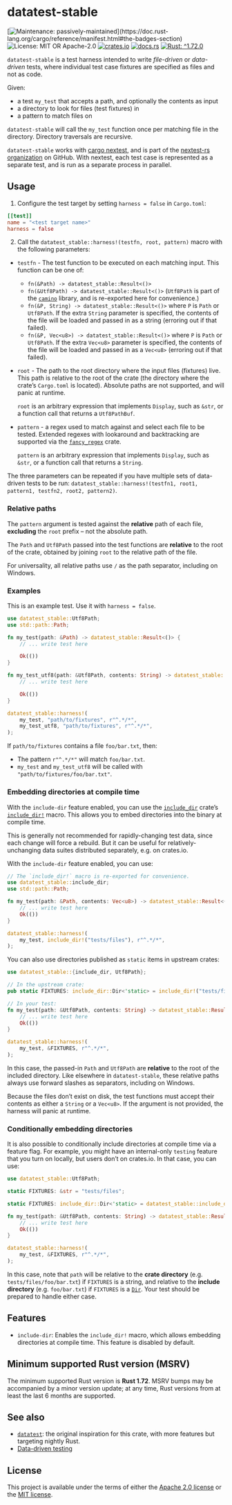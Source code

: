 <!-- cargo-sync-rdme title [[ -->
# datatest-stable
<!-- cargo-sync-rdme ]] -->
<!-- cargo-sync-rdme badge [[ -->
[![Maintenance: passively-maintained](https://img.shields.io/badge/maintenance-passively--maintained-yellowgreen.svg?)](https://doc.rust-lang.org/cargo/reference/manifest.html#the-badges-section)
![License: MIT OR Apache-2.0](https://img.shields.io/crates/l/datatest-stable.svg?)
[![crates.io](https://img.shields.io/crates/v/datatest-stable.svg?logo=rust)](https://crates.io/crates/datatest-stable)
[![docs.rs](https://img.shields.io/docsrs/datatest-stable.svg?logo=docs.rs)](https://docs.rs/datatest-stable)
[![Rust: ^1.72.0](https://img.shields.io/badge/rust-^1.72.0-93450a.svg?logo=rust)](https://doc.rust-lang.org/cargo/reference/manifest.html#the-rust-version-field)
<!-- cargo-sync-rdme ]] -->
<!-- cargo-sync-rdme rustdoc [[ -->
`datatest-stable` is a test harness intended to write *file-driven* or *data-driven* tests,
where individual test case fixtures are specified as files and not as code.

Given:

* a test `my_test` that accepts a path, and optionally the contents as input
* a directory to look for files (test fixtures) in
* a pattern to match files on

`datatest-stable` will call the `my_test` function once per matching file in
the directory. Directory traversals are recursive.

`datatest-stable` works with [cargo nextest](https://nexte.st/), and is part
of the [nextest-rs organization](https://github.com/nextest-rs/) on GitHub.
With nextest, each test case is represented as a separate test, and is run
as a separate process in parallel.

## Usage

1. Configure the test target by setting `harness = false` in `Cargo.toml`:

````toml
[[test]]
name = "<test target name>"
harness = false
````

2. Call the `datatest_stable::harness!(testfn, root, pattern)` macro with the following
   parameters:

* `testfn` - The test function to be executed on each matching input. This function can be one
  of:
  
  * `fn(&Path) -> datatest_stable::Result<()>`
  * `fn(&Utf8Path) -> datatest_stable::Result<()>` (`Utf8Path` is part of the
    [`camino`](https://docs.rs/camino) library, and is re-exported here for convenience.)
  * `fn(&P, String) -> datatest_stable::Result<()>` where `P` is `Path` or `Utf8Path`. If the
    extra `String` parameter is specified, the contents of the file will be loaded and passed in
    as a string (erroring out if that failed).
  * `fn(&P, Vec<u8>) -> datatest_stable::Result<()>` where `P` is `Path` or `Utf8Path`. If the
    extra `Vec<u8>` parameter is specified, the contents of the file will be loaded and passed
    in as a `Vec<u8>` (erroring out if that failed).
* `root` - The path to the root directory where the input files (fixtures)
  live. This path is relative to the root of the crate (the directory where
  the crate’s `Cargo.toml` is located). Absolute paths are not supported, and
  will panic at runtime.
  
  `root` is an arbitrary expression that implements `Display`, such as `&str`, or a
  function call that returns a `Utf8PathBuf`.

* `pattern` - a regex used to match against and select each file to be tested. Extended regexes
  with lookaround and backtracking are supported via the
  [`fancy_regex`](https://docs.rs/fancy-regex) crate.
  
  `pattern` is an arbitrary expression that implements `Display`, such as
  `&str`, or a function call that returns a `String`.

The three parameters can be repeated if you have multiple sets of data-driven tests to be run:
`datatest_stable::harness!(testfn1, root1, pattern1, testfn2, root2, pattern2)`.

### Relative paths

The `pattern` argument is tested against the **relative** path of each file,
**excluding** the `root` prefix – not the absolute path.

The `Path` and `Utf8Path` passed into the test functions are **relative** to
the root of the crate, obtained by joining `root` to the relative path of
the file.

For universality, all relative paths use `/` as the path separator,
including on Windows.

### Examples

This is an example test. Use it with `harness = false`.

````rust
use datatest_stable::Utf8Path;
use std::path::Path;

fn my_test(path: &Path) -> datatest_stable::Result<()> {
    // ... write test here

    Ok(())
}

fn my_test_utf8(path: &Utf8Path, contents: String) -> datatest_stable::Result<()> {
    // ... write test here

    Ok(())
}

datatest_stable::harness!(
    my_test, "path/to/fixtures", r"^.*/*",
    my_test_utf8, "path/to/fixtures", r"^.*/*",
);
````

If `path/to/fixtures` contains a file `foo/bar.txt`, then:

* The pattern `r"^.*/*"` will match `foo/bar.txt`.
* `my_test` and `my_test_utf8` will be called with `"path/to/fixtures/foo/bar.txt"`.

### Embedding directories at compile time

With the `include-dir` feature enabled, you can use the
[`include_dir`](https://docs.rs/include_dir) crate’s [`include_dir!`](https://docs.rs/include_dir_macros/0.7.4/include_dir_macros/macro.include_dir.html) macro.
This allows you to embed directories into the binary at compile time.

This is generally not recommended for rapidly-changing test data, since each
change will force a rebuild. But it can be useful for relatively-unchanging
data suites distributed separately, e.g. on crates.io.

With the `include-dir` feature enabled, you can use:

````rust
// The `include_dir!` macro is re-exported for convenience.
use datatest_stable::include_dir;
use std::path::Path;

fn my_test(path: &Path, contents: Vec<u8>) -> datatest_stable::Result<()> {
    // ... write test here
    Ok(())
}

datatest_stable::harness!(
    my_test, include_dir!("tests/files"), r"^.*/*",
);
````

You can also use directories published as `static` items in upstream crates:

````rust
use datatest_stable::{include_dir, Utf8Path};

// In the upstream crate:
pub static FIXTURES: include_dir::Dir<'static> = include_dir!("tests/files");

// In your test:
fn my_test(path: &Utf8Path, contents: String) -> datatest_stable::Result<()> {
    // ... write test here
    Ok(())
}

datatest_stable::harness!(
    my_test, &FIXTURES, r"^.*/*",
);
````

In this case, the passed-in `Path` and `Utf8Path` are **relative** to the
root of the included directory. Like elsewhere in `datatest-stable`, these
relative paths always use forward slashes as separators, including on
Windows.

Because the files don’t exist on disk, the test functions must accept their
contents as either a `String` or a `Vec<u8>`. If the argument is not
provided, the harness will panic at runtime.

### Conditionally embedding directories

It is also possible to conditionally include directories at compile time via
a feature flag. For example, you might have an internal-only `testing`
feature that you turn on locally, but users don’t on crates.io. In that
case, you can use:

````rust
use datatest_stable::Utf8Path;

static FIXTURES: &str = "tests/files";

static FIXTURES: include_dir::Dir<'static> = datatest_stable::include_dir!("tests/files");

fn my_test(path: &Utf8Path, contents: String) -> datatest_stable::Result<()> {
    // ... write test here
    Ok(())
}

datatest_stable::harness!(
    my_test, &FIXTURES, r"^.*/*",
);
````

In this case, note that `path` will be relative to the **crate directory**
(e.g. `tests/files/foo/bar.txt`) if `FIXTURES` is a string, and relative to
the **include directory** (e.g. `foo/bar.txt`) if `FIXTURES` is a
[`Dir`](https://docs.rs/include_dir/0.7.4/include_dir/dir/struct.Dir.html). Your test should be prepared to handle either
case.

## Features

* `include-dir`: Enables the `include_dir!` macro, which allows embedding
  directories at compile time. This feature is disabled by default.

## Minimum supported Rust version (MSRV)

The minimum supported Rust version is **Rust 1.72**. MSRV bumps may be accompanied by a minor
version update; at any time, Rust versions from at least the last 6 months are supported.

## See also

* [`datatest`](https://crates.io/crates/datatest): the original inspiration for this crate, with
  more features but targeting nightly Rust.
* [Data-driven testing](https://en.wikipedia.org/wiki/Data-driven_testing)
<!-- cargo-sync-rdme ]] -->

## License

This project is available under the terms of either the [Apache 2.0 license](LICENSE-APACHE) or the [MIT
license](LICENSE-MIT).
